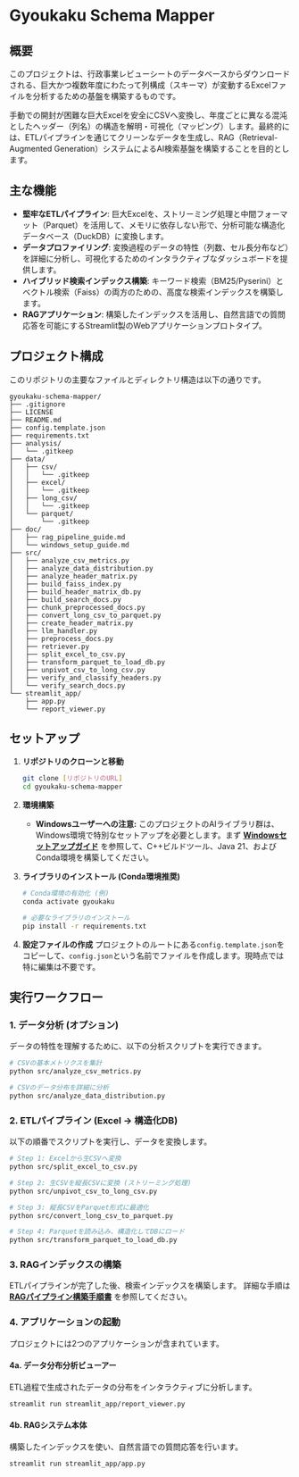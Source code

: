 # Gyoukaku Schema Mapper

## 概要

このプロジェクトは、行政事業レビューシートのデータベースからダウンロードされる、巨大かつ複数年度にわたって列構成（スキーマ）が変動するExcelファイルを分析するための基盤を構築するものです。

手動での開封が困難な巨大Excelを安全にCSVへ変換し、年度ごとに異なる混沌としたヘッダー（列名）の構造を解明・可視化（マッピング）します。最終的には、ETLパイプラインを通じてクリーンなデータを生成し、RAG（Retrieval-Augmented Generation）システムによるAI検索基盤を構築することを目的とします。

## 主な機能

- **堅牢なETLパイプライン**: 巨大Excelを、ストリーミング処理と中間フォーマット（Parquet）を活用して、メモリに依存しない形で、分析可能な構造化データベース（DuckDB）に変換します。
- **データプロファイリング**: 変換過程のデータの特性（列数、セル長分布など）を詳細に分析し、可視化するためのインタラクティブなダッシュボードを提供します。
- **ハイブリッド検索インデックス構築**: キーワード検索（BM25/Pyserini）とベクトル検索（Faiss）の両方のための、高度な検索インデックスを構築します。
- **RAGアプリケーション**: 構築したインデックスを活用し、自然言語での質問応答を可能にするStreamlit製のWebアプリケーションプロトタイプ。

## プロジェクト構成

このリポジトリの主要なファイルとディレクトリ構造は以下の通りです。

```
gyoukaku-schema-mapper/
├── .gitignore
├── LICENSE
├── README.md
├── config.template.json
├── requirements.txt
├── analysis/
│   └── .gitkeep
├── data/
│   ├── csv/
│   │   └── .gitkeep
│   ├── excel/
│   │   └── .gitkeep
│   ├── long_csv/
│   │   └── .gitkeep
│   └── parquet/
│       └── .gitkeep
├── doc/
│   ├── rag_pipeline_guide.md
│   └── windows_setup_guide.md
├── src/
│   ├── analyze_csv_metrics.py
│   ├── analyze_data_distribution.py
│   ├── analyze_header_matrix.py
│   ├── build_faiss_index.py
│   ├── build_header_matrix_db.py
│   ├── build_search_docs.py
│   ├── chunk_preprocessed_docs.py
│   ├── convert_long_csv_to_parquet.py
│   ├── create_header_matrix.py
│   ├── llm_handler.py
│   ├── preprocess_docs.py
│   ├── retriever.py
│   ├── split_excel_to_csv.py
│   ├── transform_parquet_to_load_db.py
│   ├── unpivot_csv_to_long_csv.py
│   ├── verify_and_classify_headers.py
│   └── verify_search_docs.py
└── streamlit_app/
    ├── app.py
    └── report_viewer.py
```

## セットアップ

1. **リポジトリのクローンと移動**
   ```bash
   git clone [リポジトリのURL]
   cd gyoukaku-schema-mapper
   ```

2. **環境構築**
   *   **Windowsユーザーへの注意:** このプロジェクトのAIライブラリ群は、Windows環境で特別なセットアップを必要とします。まず **[Windowsセットアップガイド](doc/windows_setup_guide.md)** を参照して、C++ビルドツール、Java 21、およびConda環境を構築してください。

3. **ライブラリのインストール (Conda環境推奨)**
   ```bash
   # Conda環境の有効化 (例)
   conda activate gyoukaku
   
   # 必要なライブラリのインストール
   pip install -r requirements.txt
   ```

4. **設定ファイルの作成**
   プロジェクトのルートにある`config.template.json`をコピーして、`config.json`という名前でファイルを作成します。現時点では特に編集は不要です。

## 実行ワークフロー

### 1. データ分析 (オプション)

データの特性を理解するために、以下の分析スクリプトを実行できます。

```bash
# CSVの基本メトリクスを集計
python src/analyze_csv_metrics.py

# CSVのデータ分布を詳細に分析
python src/analyze_data_distribution.py
```

### 2. ETLパイプライン (Excel -> 構造化DB)

以下の順番でスクリプトを実行し、データを変換します。

```bash
# Step 1: Excelから生CSVへ変換
python src/split_excel_to_csv.py

# Step 2: 生CSVを縦長CSVに変換 (ストリーミング処理)
python src/unpivot_csv_to_long_csv.py

# Step 3: 縦長CSVをParquet形式に最適化
python src/convert_long_csv_to_parquet.py

# Step 4: Parquetを読み込み、構造化してDBにロード
python src/transform_parquet_to_load_db.py
```

### 3. RAGインデックスの構築

ETLパイプラインが完了した後、検索インデックスを構築します。
詳細な手順は **[RAGパイプライン構築手順書](doc/rag_pipeline_guide.md)** を参照してください。

### 4. アプリケーションの起動

プロジェクトには2つのアプリケーションが含まれています。

#### 4a. データ分布分析ビューアー

ETL過程で生成されたデータの分布をインタラクティブに分析します。

```bash
streamlit run streamlit_app/report_viewer.py
```

#### 4b. RAGシステム本体

構築したインデックスを使い、自然言語での質問応答を行います。

```bash
streamlit run streamlit_app/app.py
```